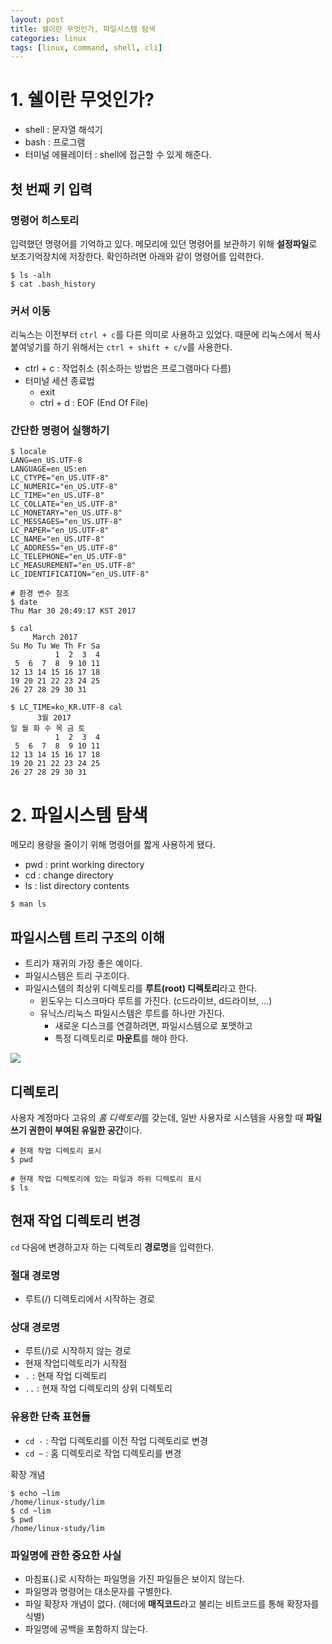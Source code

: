 ```yaml
---
layout: post
title: 쉘이란 무엇인가, 파일시스템 탐색
categories: linux
tags: [linux, command, shell, cli]
---
```


# 1. 쉘이란 무엇인가?

- shell : 문자열 해석기
- bash : 프로그램
- 터미널 에뮬레이터 : shell에 접근할 수 있게 해준다.

## 첫 번째 키 입력

### 명령어 히스토리
입력했던 명령어를 기억하고 있다. 메모리에 있던 명령어를 보관하기 위해 **설정파일**로 보조기억장치에 저장한다. 확인하려면 아래와 같이 명령어를 입력한다.

```shell
$ ls -alh
$ cat .bash_history
```

### 커서 이동
리눅스는 이전부터 `ctrl + c`를 다른 의미로 사용하고 있었다. 때문에 리눅스에서 복사 붙여넣기를 하기 위해서는 `ctrl + shift + c/v`를 사용한다.

- ctrl + c : 작업취소 (취소하는 방법은 프로그램마다 다름)
- 터미널 세션 종료법
     - exit
     - ctrl + d : EOF (End Of File)


### 간단한 명령어 실행하기

```shell
$ locale
LANG=en_US.UTF-8
LANGUAGE=en_US:en
LC_CTYPE="en_US.UTF-8"
LC_NUMERIC="en_US.UTF-8"
LC_TIME="en_US.UTF-8"
LC_COLLATE="en_US.UTF-8"
LC_MONETARY="en_US.UTF-8"
LC_MESSAGES="en_US.UTF-8"
LC_PAPER="en_US.UTF-8"
LC_NAME="en_US.UTF-8"
LC_ADDRESS="en_US.UTF-8"
LC_TELEPHONE="en_US.UTF-8"
LC_MEASUREMENT="en_US.UTF-8"
LC_IDENTIFICATION="en_US.UTF-8"

# 환경 변수 참조
$ date
Thu Mar 30 20:49:17 KST 2017

$ cal
     March 2017
Su Mo Tu We Th Fr Sa
          1  2  3  4
 5  6  7  8  9 10 11
12 13 14 15 16 17 18
19 20 21 22 23 24 25
26 27 28 29 30 31

$ LC_TIME=ko_KR.UTF-8 cal
      3월 2017
일 월 화 수 목 금 토
          1  2  3  4
 5  6  7  8  9 10 11
12 13 14 15 16 17 18
19 20 21 22 23 24 25
26 27 28 29 30 31
```

# 2. 파일시스템 탐색
메모리 용량을 줄이기 위해 명령어를 짧게 사용하게 됐다.

- pwd : print working directory
- cd : change directory
- ls : list directory contents

```shell
$ man ls
```

## 파일시스템 트리 구조의 이해
- 트리가 재귀의 가장 좋은 예이다.
- 파일시스템은 트리 구조이다.
- 파일시스템의 최상위 디렉토리를 **루트(root) 디렉토리**라고 한다.
     - 윈도우는 디스크마다 루트를 가진다. (c드라이브, d드라이브, ...)
     - 유닉스/리눅스 파일시스템은 루트를 하나만 가진다.
          - 새로운 디스크를 연결하려면, 파일시스템으로 포맷하고
          - 특정 디렉토리로 **마운트**를 해야 한다.

![](https://pinstinct.github.io/image/linux-shell.jpg)

## 디렉토리
사용자 계정마다 고유의 *홈 디렉토리*를 갖는데, 일반 사용자로 시스템을 사용할 때 **파일 쓰기 권한이 부여된 유일한 공간**이다.

```shell
# 현재 작업 디렉토리 표시
$ pwd

# 현재 작업 디렉토리에 있는 파일과 하위 디렉토리 표시
$ ls
```

## 현재 작업 디렉토리 변경
`cd` 다음에 변경하고자 하는 디렉토리 **경로명**을 입력한다.

### 절대 경로명
- 루트(/) 디렉토리에서 시작하는 경로

### 상대 경로명
- 루트(/)로 시작하지 않는 경로
- 현재 작업디렉토리가 시작점
- `.` : 현재 작업 디렉토리
- `..` : 현재 작업 디렉토리의 상위 디렉토리


### 유용한 단축 표현들
- `cd -` : 작업 디렉토리를 이전 작업 디렉토리로 변경
- `cd ~` : 홈 디렉토리로 작업 디렉토리를 변경

확장 개념
```shell
$ echo ~lim
/home/linux-study/lim
$ cd ~lim
$ pwd
/home/linux-study/lim
```

### 파일명에 관한 중요한 사실
- 마침표(.)로 시작하는 파일명을 가진 파일들은 보이지 않는다.
- 파일명과 명령어는 대소문자를 구별한다.
- 파일 확장자 개념이 없다. (헤더에 **매직코드**라고 불리는 비트코드를 통해 확장자를 식별)
- 파일명에 공백을 포함하지 않는다.
